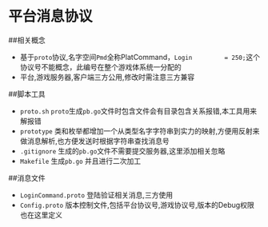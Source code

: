 ﻿平台消息协议
====

##相关概念
* 基于`proto`协议,名字空间`Pmd`全称PlatCommand，`Login 		= 250;`这个协议号不能概念，此编号在整个游戏体系统一分配的
* 平台,游戏服务器,客户端三方公用,修改时需注意三方兼容

##脚本工具
* `proto.sh` `proto`生成`pb.go`文件时包含文件会有目录包含关系报错,本工具用来解报错
* `prototype` 类和枚举都增加一个从类型名字字符串到实力的映射,方便用反射来做消息解析,也方便发送时根据字符串查找消息号
* `.gitignore` 生成的`pb.go`文件不需要提交服务器,这里添加相关忽略
* `Makefile` 生成`pb.go` 并且进行二次加工

##消息文件
* `LoginCommand.proto` 登陆验证相关消息,三方使用
* `Config.proto` 版本控制文件,包括平台协议号,游戏协议号,版本的Debug权限也在这里定义
